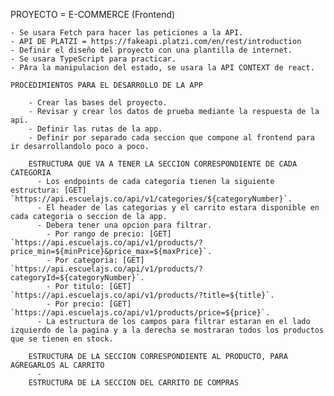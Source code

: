 PROYECTO = E-COMMERCE (Frontend)

    - Se usara Fetch para hacer las peticiones a la API.
    - API DE PLATZI = https://fakeapi.platzi.com/en/rest/introduction
    - Definir el diseño del proyecto con una plantilla de internet.
    - Se usara TypeScript para practicar.
    - PAra la manipulacion del estado, se usara la API CONTEXT de react.

    PROCEDIMIENTOS PARA EL DESARROLLO DE LA APP

        - Crear las bases del proyecto.
        - Revisar y crear los datos de prueba mediante la respuesta de la api.
        - Definir las rutas de la app.
        - Definir por separado cada seccion que compone al frontend para ir desarrollandolo poco a poco.
        
        ESTRUCTURA QUE VA A TENER LA SECCION CORRESPONDIENTE DE CADA CATEGORIA
          - Los endpoints de cada categoria tienen la siguiente estructura: [GET] `https://api.escuelajs.co/api/v1/categories/${categoryNumber}`.
          - El header de las categorias y el carrito estara disponible en cada categoria o seccion de la app.
          - Debera tener una opcion para filtrar.
            - Por rango de precio: [GET] `https://api.escuelajs.co/api/v1/products/?price_min=${minPrice}&price_max=${maxPrice}`.
            - Por categoria: [GET] `https://api.escuelajs.co/api/v1/products/?categoryId=${categoryNumber}`.
            - Por titulo: [GET] `https://api.escuelajs.co/api/v1/products/?title=${title}`.
            - Por precio: [GET] `https://api.escuelajs.co/api/v1/products/price=${price}`.
          - La estructura de los campos para filtrar estaran en el lado izquierdo de la pagina y a la derecha se mostraran todos los productos que se tienen en stock.

        ESTRUCTURA DE LA SECCION CORRESPONDIENTE AL PRODUCTO, PARA AGREGARLOS AL CARRITO
          - 
        ESTRUCTURA DE LA SECCION DEL CARRITO DE COMPRAS 